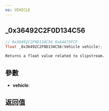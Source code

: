 ```yaml
---
ns: VEHICLE
---
```

## _0x36492C2F0D134C56

```c
// 0x36492C2F0D134C56 0xA4A75FCF
float _0x36492C2F0D134C56(Vehicle vehicle);
```

```
Returns a float value related to slipstream.  
```

## 參數
* **vehicle**: 

## 返回值

